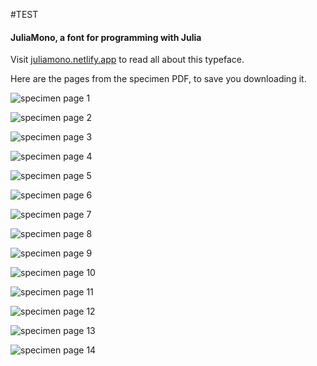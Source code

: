 #TEST

#### JuliaMono, a font for programming with Julia

Visit [juliamono.netlify.app](https://juliamono.netlify.app/) to read all about this typeface.

Here are the pages from the specimen PDF, to save you downloading it.

![specimen page 1](https://github.com/cormullion/juliamono/blob/master/images/specimen_1.png)

![specimen page 2](https://github.com/cormullion/juliamono/blob/master/images/specimen_2.png)

![specimen page 3](https://github.com/cormullion/juliamono/blob/master/images/specimen_3.png)

![specimen page 4](https://github.com/cormullion/juliamono/blob/master/images/specimen_4.png)

![specimen page 5](https://github.com/cormullion/juliamono/blob/master/images/specimen_5.png)

![specimen page 6](https://github.com/cormullion/juliamono/blob/master/images/specimen_6.png)

![specimen page 7](https://github.com/cormullion/juliamono/blob/master/images/specimen_7.png)

![specimen page 8](https://github.com/cormullion/juliamono/blob/master/images/specimen_8.png)

![specimen page 9](https://github.com/cormullion/juliamono/blob/master/images/specimen_9.png)

![specimen page 10](https://github.com/cormullion/juliamono/blob/master/images/specimen_10.png)

![specimen page 11](https://github.com/cormullion/juliamono/blob/master/images/specimen_11.png)

![specimen page 12](https://github.com/cormullion/juliamono/blob/master/images/specimen_12.png)

![specimen page 13](https://github.com/cormullion/juliamono/blob/master/images/specimen_13.png)

![specimen page 14](https://github.com/cormullion/juliamono/blob/master/images/specimen_14.png)
